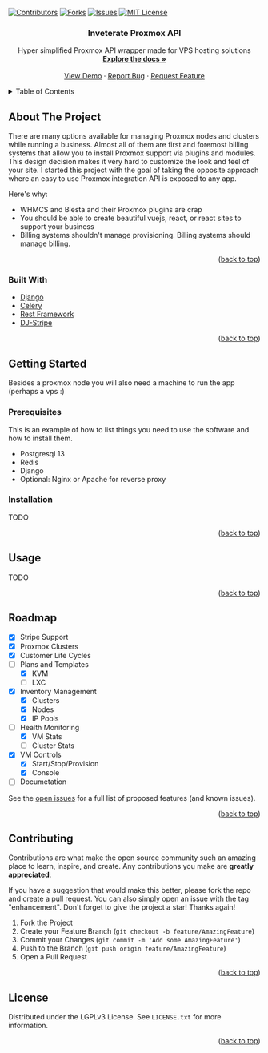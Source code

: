<div id="top"></div>
<!--
*** Thanks for checking out the Best-README-Template. If you have a suggestion
*** that would make this better, please fork the repo and create a pull request
*** or simply open an issue with the tag "enhancement".
*** Don't forget to give the project a star!
*** Thanks again! Now go create something AMAZING! :D
-->



<!-- PROJECT SHIELDS -->
<!--
*** I'm using markdown "reference style" links for readability.
*** Reference links are enclosed in brackets [ ] instead of parentheses ( ).
*** See the bottom of this document for the declaration of the reference variables
*** for contributors-url, forks-url, etc. This is an optional, concise syntax you may use.
*** https://www.markdownguide.org/basic-syntax/#reference-style-links
-->
[![Contributors][contributors-shield]][contributors-url]
[![Forks][forks-shield]][forks-url]
[![Issues][issues-shield]][issues-url]
[![MIT License][license-shield]][license-url]



<!-- PROJECT LOGO -->
<div>

  <h3 align="center">Inveterate Proxmox API</h3>

  <p align="center">
    Hyper simplified Proxmox API wrapper made for VPS hosting solutions
    <br />
    <a href="https://github.com/hosler/inveterate"><strong>Explore the docs »</strong></a>
    <br />
    <br />
    <a href="https://github.com/hosler/inveterate">View Demo</a>
    ·
    <a href="https://github.com/hosler/inveterate/issues">Report Bug</a>
    ·
    <a href="https://github.com/hosler/inveterate/issues">Request Feature</a>
  </p>
</div>



<!-- TABLE OF CONTENTS -->
<details>
  <summary>Table of Contents</summary>
  <ol>
    <li>
      <a href="#about-the-project">About The Project</a>
      <ul>
        <li><a href="#built-with">Built With</a></li>
      </ul>
    </li>
    <li>
      <a href="#getting-started">Getting Started</a>
      <ul>
        <li><a href="#prerequisites">Prerequisites</a></li>
        <li><a href="#installation">Installation</a></li>
      </ul>
    </li>
    <li><a href="#usage">Usage</a></li>
    <li><a href="#roadmap">Roadmap</a></li>
    <li><a href="#contributing">Contributing</a></li>
    <li><a href="#license">License</a></li>
  </ol>
</details>



<!-- ABOUT THE PROJECT -->
## About The Project

There are many options available for managing Proxmox nodes and clusters while running a business. Almost all of them 
are first and foremost billing systems that allow you to install Proxmox support via plugins and modules. This design 
decision makes it very hard to customize the look and feel of your site. I started this project 
with the goal of taking the opposite approach where an easy to use Proxmox integration API is exposed to any app.

Here's why:
* WHMCS and Blesta and their Proxmox plugins are crap
* You should be able to create beautiful vuejs, react, or react sites to support your business
* Billing systems shouldn't manage provisioning. Billing systems should manage billing. 


<p align="right">(<a href="#top">back to top</a>)</p>



### Built With

* [Django](https://www.djangoproject.com/)
* [Celery](https://docs.celeryproject.org/en/stable/)
* [Rest Framework](https://www.django-rest-framework.org/)
* [DJ-Stripe](https://dj-stripe.dev/)


<p align="right">(<a href="#top">back to top</a>)</p>



<!-- GETTING STARTED -->
## Getting Started

Besides a proxmox node you will also need a machine to run the app (perhaps a vps :)

### Prerequisites

This is an example of how to list things you need to use the software and how to install them.
* Postgresql 13
* Redis
* Django
* Optional: Nginx or Apache for reverse proxy

### Installation

TODO

<p align="right">(<a href="#top">back to top</a>)</p>



<!-- USAGE EXAMPLES -->
## Usage

TODO

<p align="right">(<a href="#top">back to top</a>)</p>



<!-- ROADMAP -->
## Roadmap

- [x] Stripe Support
- [x] Proxmox Clusters
- [X] Customer Life Cycles
- [ ] Plans and Templates
  - [X] KVM
  - [ ] LXC
- [X] Inventory Management
  - [X] Clusters
  - [X] Nodes
  - [X] IP Pools
- [ ] Health Monitoring
  - [X] VM Stats
  - [ ] Cluster Stats
- [X] VM Controls
  - [X] Start/Stop/Provision
  - [X] Console
- [ ] Documetation

See the [open issues](https://github.com/hosler/inveterate/issues) for a full list of proposed features (and known issues).

<p align="right">(<a href="#top">back to top</a>)</p>



<!-- CONTRIBUTING -->
## Contributing

Contributions are what make the open source community such an amazing place to learn, inspire, and create. Any contributions you make are **greatly appreciated**.

If you have a suggestion that would make this better, please fork the repo and create a pull request. You can also simply open an issue with the tag "enhancement".
Don't forget to give the project a star! Thanks again!

1. Fork the Project
2. Create your Feature Branch (`git checkout -b feature/AmazingFeature`)
3. Commit your Changes (`git commit -m 'Add some AmazingFeature'`)
4. Push to the Branch (`git push origin feature/AmazingFeature`)
5. Open a Pull Request

<p align="right">(<a href="#top">back to top</a>)</p>



<!-- LICENSE -->
## License

Distributed under the LGPLv3 License. See `LICENSE.txt` for more information.

<p align="right">(<a href="#top">back to top</a>)</p>



<!-- MARKDOWN LINKS & IMAGES -->
<!-- https://www.markdownguide.org/basic-syntax/#reference-style-links -->
[contributors-shield]: https://img.shields.io/github/contributors/hosler/inveterate.svg?style=for-the-badge
[contributors-url]: https://github.com/hosler/inveterate/graphs/contributors
[forks-shield]: https://img.shields.io/github/forks/hosler/inveterate.svg?style=for-the-badge
[forks-url]: https://github.com/hosler/inveterate/network/members
[stars-shield]: https://img.shields.io/github/stars/hosler/inveterate.svg?style=for-the-badge
[stars-url]: https://github.com/hosler/inveterate/stargazers
[issues-shield]: https://img.shields.io/github/issues/hosler/inveterate.svg?style=for-the-badge
[issues-url]: https://github.com/hosler/inveterate/issues
[license-shield]: https://img.shields.io/github/license/hosler/inveterate.svg?style=for-the-badge
[license-url]: https://github.com/hosler/inveterate/blob/master/LICENSE.txt